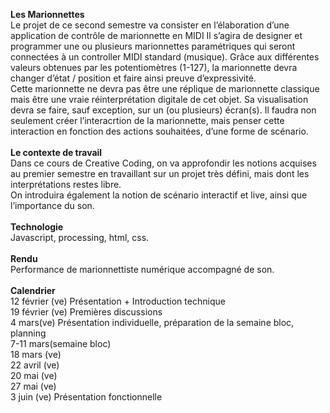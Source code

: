 <b>Les Marionnettes</b><br/>
Le projet de ce second semestre va consister en l’élaboration d’une application de contrôle de marionnette en MIDI
Il s’agira de designer et programmer une ou plusieurs marionnettes paramétriques qui seront connectées à un controller
MIDI standard (musique). Grâce aux différentes valeurs obtenues par les potentiomètres (1-127), la marionnette devra
changer d’état / position et faire ainsi preuve d’expressivité.<br/>
Cette marionnette ne devra pas être une réplique de marionnette classique mais être une vraie réinterprétation digitale
de cet objet. Sa visualisation devra se faire, sauf exception, sur un (ou plusieurs) écran(s).
Il faudra non seulement créer l’interacrtion de la marionnette, mais penser cette interaction en fonction des actions
souhaitées, d’une forme de scénario.<br/>
<br/>
<b>Le contexte de travail</b><br/>
Dans ce cours de Creative Coding, on va approfondir les notions acquises au premier semestre en travaillant sur un projet
très défini, mais dont les interprétations restes libre.<br/>
On introduira également la notion de scénario interactif et live, ainsi que l’importance du son.<br/>
<br/>
<b>Technologie</b><br/>
Javascript, processing, html, css.<br/><br/>
<b>Rendu</b><br/>
Performance de marionnettiste numérique accompagné de son.<br/>
<br/>
<b>Calendrier</b><br/>
12 février (ve) Présentation + Introduction technique<br/>
19 février (ve) Premières discussions<br/>
4 mars(ve) Présentation individuelle, préparation de la semaine bloc, planning<br/>
7-11 mars(semaine bloc)<br/>
18 mars (ve)<br/>
22 avril (ve)<br/>
20 mai (ve)<br/>
27 mai (ve)<br/>
3 juin (ve) Présentation fonctionnelle<br/>
